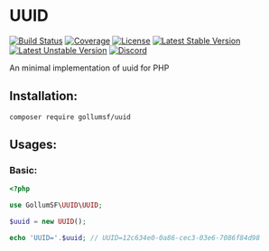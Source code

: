 # UUID
[![Build Status](https://travis-ci.com/GollumSF/uuid.svg?branch=master)](https://travis-ci.com/GollumSF/uuid)
[![Coverage](https://coveralls.io/repos/github/GollumSF/uuid/badge.svg?branch=master)](https://coveralls.io/github/GollumSF/uuid)
[![License](https://poser.pugx.org/gollumsf/uuid/license)](https://packagist.org/packages/gollumsf/uuid)
[![Latest Stable Version](https://poser.pugx.org/gollumsf/uuid/v/stable)](https://packagist.org/packages/gollumsf/uuid)
[![Latest Unstable Version](https://poser.pugx.org/gollumsf/uuid/v/unstable)](https://packagist.org/packages/gollumsf/uuid)
[![Discord](https://img.shields.io/discord/671741944149573687?color=purple&label=discord)](https://discord.gg/xMBc5SQ)

An minimal implementation of uuid for PHP

## Installation:

```shell
composer require gollumsf/uuid
```

## Usages:

### Basic:

```php
<?php

use GollumSF\UUID\UUID;

$uuid = new UUID();

echo 'UUID='.$uuid; // UUID=12c634e0-0a86-cec3-03e6-7086f84d98

```
